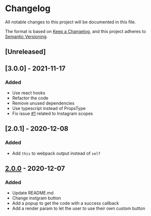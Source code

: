 # Changelog

All notable changes to this project will be documented in this file.

The format is based on [Keep a Changelog](https://keepachangelog.com/en/1.0.0/),
and this project adheres to [Semantic Versioning](https://semver.org/spec/v2.0.0.html).

## [Unreleased]

## [3.0.0] - 2021-11-17

### Added

- Use react hooks
- Refactor the code
- Remove unused dependencies
- Use typescript instead of PropsType
- Fix issue [#1](https://github.com/Amraneze/react-instagram-login/issues/1) related to Instagram scopes

## [2.0.1] - 2020-12-08

### Added

- Add `this` to webpack output instead of `self`

## [2.0.0] - 2020-12-07

### Added

- Update README.md
- Change instgram button
- Add a popup to get the code with a success callback
- Add a render param to let the user to use their own custom button

[2.0.0]: https://github.com/Amraneze/react-instagram-login/releases/tag/2.0.0

